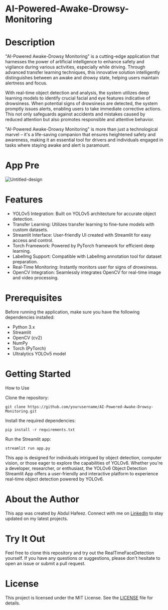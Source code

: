 # AI-Powered-Awake-Drowsy-Monitoring

# Description
"AI-Powered Awake-Drowsy Monitoring" is a cutting-edge application that harnesses the power of artificial intelligence to enhance safety and vigilance during various activities, especially while driving. Through advanced transfer learning techniques, this innovative solution intelligently distinguishes between an awake and drowsy state, helping users maintain alertness and focus.

With real-time object detection and analysis, the system utilizes deep learning models to identify crucial facial and eye features indicative of drowsiness. When potential signs of drowsiness are detected, the system promptly issues alerts, enabling users to take immediate corrective actions. This not only safeguards against accidents and mistakes caused by reduced attention but also promotes responsible and attentive behavior.

"AI-Powered Awake-Drowsy Monitoring" is more than just a technological marvel – it's a life-saving companion that ensures heightened safety and awareness, making it an essential tool for drivers and individuals engaged in tasks where staying awake and alert is paramount.

# App Pre
![Untitled-design](https://github.com/actuaryhafeez/AI-Powered-Awake-Drowsy-Monitoring/assets/55107467/31f694b6-c135-4868-b294-68a9ad91c064)



# Features
- YOLOv5 Integration: Built on YOLOv5 architecture for accurate object detection.
- Transfer Learning: Utilizes transfer learning to fine-tune models with custom datasets.
- Streamlit Interface: User-friendly UI created with Streamlit for easy access and control.
- Torch Framework: Powered by PyTorch framework for efficient deep learning.
- LabelImg Support: Compatible with LabelImg annotation tool for dataset preparation.
- Real-Time Monitoring: Instantly monitors user for signs of drowsiness.
- OpenCV Integration: Seamlessly integrates OpenCV for real-time image and video processing.

# Prerequisites
Before running the application, make sure you have the following dependencies installed:

- Python 3.x
- Streamlit
- OpenCV (cv2)
- NumPy
- Torch (PyTorch)
- Ultralytics YOLOv5 model

# Getting Started
 How to Use
 
Clone the repository:

    git clone https://github.com/yourusername/AI-Powered-Awake-Drowsy-Monitoring.git

Install the required dependencies:

    pip install -r requirements.txt

Run the Streamlit app:

    streamlit run app.py

This app is designed for individuals intrigued by object detection, computer vision, or those eager to explore the capabilities of YOLOv6. Whether you're a developer, researcher, or enthusiast, the YOLOv6 Object Detection Streamlit App offers a user-friendly and interactive platform to experience real-time object detection powered by YOLOv6.

# About the Author

This app was created by Abdul Hafeez. Connect with me on [LinkedIn](https://www.linkedin.com/in/abdul-hafeez-ds/) to stay updated on my latest projects.

# Try It Out
Feel free to clone this repository and try out the RealTimeFaceDetection yourself. If you have any questions or suggestions, please don't hesitate to open an issue or submit a pull request.


        

# License

This project is licensed under the MIT License. See the [LICENSE](LICENSE) file for details.
